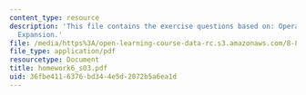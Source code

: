 ```yaml
---
content_type: resource
description: 'This file contains the exercise questions based on: Operator Product
  Expansion.'
file: /media/https%3A/open-learning-course-data-rc.s3.amazonaws.com/8-851-strong-interactions-effective-field-theories-of-qcd-spring-2006/36fbe4116376bd344e5d2072b5a6ea1d_homework6_s03.pdf
file_type: application/pdf
resourcetype: Document
title: homework6_s03.pdf
uid: 36fbe411-6376-bd34-4e5d-2072b5a6ea1d
---
```

